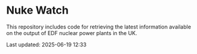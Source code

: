 # Nuke Watch

This repository includes code for retrieving the latest information available on the output of EDF nuclear power plants in the UK.

Last updated: 2025-06-19 12:33